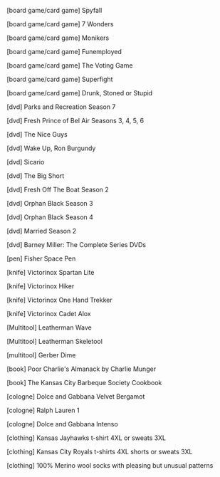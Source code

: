 [board game/card game] Spyfall

[board game/card game] 7 Wonders

[board game/card game] Monikers

[board game/card game] Funemployed

[board game/card game] The Voting Game

[board game/card game] Superfight

[board game/card game] Drunk, Stoned or Stupid

[dvd] Parks and Recreation Season 7

[dvd] Fresh Prince of Bel Air Seasons 3, 4, 5, 6

[dvd] The Nice Guys

[dvd] Wake Up, Ron Burgundy

[dvd] Sicario

[dvd] The Big Short

[dvd] Fresh Off The Boat Season 2

[dvd] Orphan Black Season 3

[dvd] Orphan Black Season 4

[dvd] Married Season 2

[dvd] Barney Miller: The Complete Series DVDs

[pen] Fisher Space Pen

[knife] Victorinox Spartan Lite

[knife] Victorinox Hiker

[knife] Victorinox One Hand Trekker

[knife] Victorinox Cadet Alox

[Multitool] Leatherman Wave

[Multitool] Leatherman Skeletool

[multitool] Gerber Dime

[book] Poor Charlie's Almanack by Charlie Munger

[book] The Kansas City Barbeque Society Cookbook

[cologne] Dolce and Gabbana Velvet Bergamot

[cologne] Ralph Lauren 1

[cologne] Dolce and Gabbana Intenso

[clothing] Kansas Jayhawks t-shirt 4XL or sweats 3XL

[clothing] Kansas City Royals t-shirts 4XL shorts or sweats 3XL

[clothing] 100% Merino wool socks with pleasing but unusual patterns

